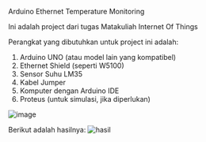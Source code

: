 Arduino Ethernet Temperature Monitoring

Ini adalah project dari tugas Matakuliah Internet Of Things

Perangkat yang dibutuhkan untuk project ini adalah:

1. Arduino UNO (atau model lain yang kompatibel)
2. Ethernet Shield (seperti W5100)
3. Sensor Suhu LM35
4. Kabel Jumper
5. Komputer dengan Arduino IDE
6. Proteus (untuk simulasi, jika diperlukan)

![image](https://github.com/MarcellinoAditiyaYahya06/MarcellinoAditiya06/assets/172895496/3da0b87c-7ef9-4908-964f-138b7516a6d0)

Berikut adalah hasilnya:
![hasil](https://github.com/MarcellinoAditiyaYahya06/MarcellinoAditiya06/assets/172895496/0e7f82c9-6868-48eb-8d8a-c6fc8cf33014)

